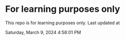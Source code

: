 # For learning purposes only
This repo is for learning purposes only.
Last updated at

Saturday, March 9, 2024 4:58:01 PM

